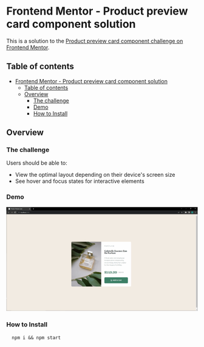# Frontend Mentor - Product preview card component solution

This is a solution to the [Product preview card component challenge on Frontend Mentor](https://www.frontendmentor.io/challenges/product-preview-card-component-GO7UmttRfa). 

## Table of contents



- [Frontend Mentor - Product preview card component solution](#frontend-mentor---product-preview-card-component-solution)
  - [Table of contents](#table-of-contents)
  - [Overview](#overview)
    - [The challenge](#the-challenge)
    - [Demo](#demo)
    - [How to Install](#how-to-install)

## Overview

### The challenge

Users should be able to:

- View the optimal layout depending on their device's screen size
- See hover and focus states for interactive elements

### Demo

![Demo](demo/product-card-demo.gif)


### How to Install

      npm i && npm start

